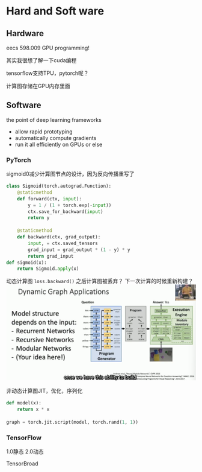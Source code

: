 # Hard and Soft ware
## Hardware
eecs 598.009 GPU programming!

其实我很想了解一下cuda编程

tensorflow支持TPU，pytorch呢？

计算图存储在GPU内存里面

## Software
the point of deep learning frameworks
- allow rapid prototyping
- automatically compute gradients
- run it all efficiently on GPUs or else

### PyTorch
sigmoid0减少计算图节点的设计，因为反向传播重写了
```python
class Sigmoid(torch.autograd.Function):
    @staticmethod
    def forward(ctx, input):
        y = 1 / (1 + torch.exp(-input))
        ctx.save_for_backward(input)
        return y

    @staticmethod
    def backward(ctx, grad_output):
        input, = ctx.saved_tensors
        grad_input = grad_output * (1 - y) * y
        return grad_input
def sigmoid(x):
    return Sigmoid.apply(x)
```

动态计算图 `loss.backward()` 之后计算图被丢弃？ 下一次计算的时候重新构建？
![alt text](image.png)

非动态计算图JIT，优化，序列化
```python
def model(x):
    return x * x

graph = torch.jit.script(model, torch.rand(1, 1))
```

### TensorFlow
1.0静态
2.0动态

TensorBroad



